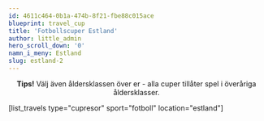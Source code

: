 ```yaml
---
id: 4611c464-0b1a-474b-8f21-fbe88c015ace
blueprint: travel_cup
title: 'Fotbollscuper Estland'
author: little_admin
hero_scroll_down: '0'
namn_i_meny: Estland
slug: estland-2
---
```

<p style="text-align: center;"><strong>Tips!</strong> Välj även åldersklassen över er - alla cuper tillåter spel i överåriga åldersklasser.</p>
<p>[list_travels type="cupresor" sport="fotboll" location="estland"]</p>
